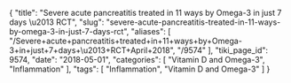 {
    "title": "Severe acute pancreatitis treated in 11 ways by Omega-3 in just 7 days \u2013 RCT",
    "slug": "severe-acute-pancreatitis-treated-in-11-ways-by-omega-3-in-just-7-days-rct",
    "aliases": [
        "/Severe+acute+pancreatitis+treated+in+11+ways+by+Omega-3+in+just+7+days+\u2013+RCT+April+2018",
        "/9574"
    ],
    "tiki_page_id": 9574,
    "date": "2018-05-01",
    "categories": [
        "Vitamin D and Omega-3",
        "Inflammation"
    ],
    "tags": [
        "Inflammation",
        "Vitamin D and Omega-3"
    ]
}